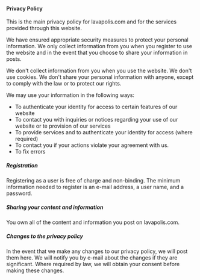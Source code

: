 #### Privacy Policy

This is the main privacy policy for lavapolis.com and for the services provided through this website.

We have ensured appropriate security measures to protect your personal information. We only collect information from you when you register to use the website and in the event that you choose to share your information in posts.

We don't collect information from you when you use the website. We don't use cookies. We don't share your personal information with anyone, except to comply with the law or to protect our rights.

We may use your information in the following ways:

* To authenticate your identity for access to certain features of our website
* To contact you with inquiries or notices regarding your use of our website or te provision of our services
* To provide services and to authenticate your identity for access (where required)
* To contact you if your actions violate your agreement with us.
* To fix errors

##### Registration

Registering as a user is free of charge and non-binding. The minimum information needed to register is an e-mail address, a user name, and a password.

##### Sharing your content and information

You own all of the content and information you post on lavapolis.com.

##### Changes to the privacy policy

In the event that we make any changes to our privacy policy, we will post them here. We will notify you by e-mail about the changes if they are significant. Where required by law, we will obtain your consent before making these changes.</p>
